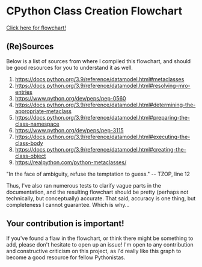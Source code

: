 # CPython Class Creation Flowchart
[Click here for flowchart!](https://docs.google.com/presentation/d/16c3ErFZ8a5YHwF_ERErGQ23jyWgsj6s8v1Z1HD3iewg/)

## (Re)Sources
Below is a list of sources from where I compiled this flowchart, and should be good resources for you to understand it as well.

1. https://docs.python.org/3.9/reference/datamodel.html#metaclasses
2. https://docs.python.org/3.9/reference/datamodel.html#resolving-mro-entries
3. https://www.python.org/dev/peps/pep-0560
4. https://docs.python.org/3.9/reference/datamodel.html#determining-the-appropriate-metaclass
5. https://docs.python.org/3.9/reference/datamodel.html#preparing-the-class-namespace
6. https://www.python.org/dev/peps/pep-3115
7. https://docs.python.org/3.9/reference/datamodel.html#executing-the-class-body
8. https://docs.python.org/3.9/reference/datamodel.html#creating-the-class-object
9. https://realpython.com/python-metaclasses/

"In the face of ambiguity, refuse the temptation to guess." -- TZOP, line 12

Thus, I've also ran numerous tests to clarify vague parts in the documentation, and the resulting flowchart should be pretty (perhaps not technically, but conceptually) accurate. That said, accuracy is one thing, but completeness I cannot guarantee. Which is why...

## Your contribution is important!
If you've found a flaw in the flowchart, or think there might be something to add, please don't hesitate to open up an issue! I'm open to any contribution and constructive criticism on this project, as I'd really like this graph to become a good resource for fellow Pythonistas.
